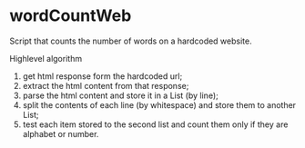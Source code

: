 # wordCountWeb
Script that counts the number of words on a hardcoded website.

Highlevel algorithm
1. get html response form the hardcoded url;
2. extract the html content from that response;
3. parse the html content and store it in a List (by line);
4. split the contents of each line (by whitespace) and store them to another List;
5. test each item stored to the second list and count them only if they are alphabet or number.
